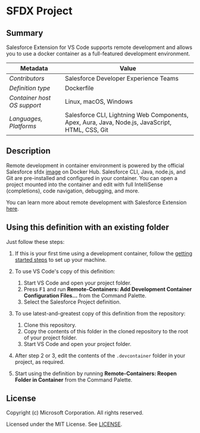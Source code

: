 # SFDX Project

## Summary

Salesforce Extension for VS Code supports remote development and allows you to use a docker container as a full-featured development environment.

| Metadata | Value |  
|----------|-------|
| *Contributors* | Salesforce Developer Experience Teams  |
| *Definition type* | Dockerfile |
| *Container host OS support* | Linux, macOS, Windows |
| *Languages, Platforms* | Salesforce CLI, Lightning Web Components, Apex, Aura, Java, Node.js, JavaScript, HTML, CSS, Git |

## Description

Remote development in container environment is powered by the official Salesforce sfdx [image](https://hub.docker.com/r/salesforce/salesforcedx) on Docker Hub. Salesforce CLI, Java, node.js, and Git are pre-installed and configured in your container. You can open a project mounted into the container and edit with full IntelliSense (completions), code navigation, debugging, and more.

You can learn more about remote development with Salesforce Extension [here](https://forcedotcom.github.io/salesforcedx-vscode/).

## Using this definition with an existing folder

Just follow these steps:

1. If this is your first time using a development container, follow the [getting started steps](https://aka.ms/vscode-remote/containers/getting-started) to set up your machine.

2. To use VS Code's copy of this definition:
   1. Start VS Code and open your project folder.
   2. Press <kbd>F1</kbd> and run **Remote-Containers: Add Development Container Configuration Files...** from the Command Palette.
   3. Select the Salesforce Project definition.

3. To use latest-and-greatest copy of this definition from the repository:
   1. Clone this repository.
   2. Copy the contents of this folder in the cloned repository to the root of your project folder.
   3. Start VS Code and open your project folder.

4. After step 2 or 3, edit the contents of the `.devcontainer` folder in your project, as required.

5. Start using the definition by running **Remote-Containers: Reopen Folder in Container** from the Command Palette.

## License

Copyright (c) Microsoft Corporation. All rights reserved.

Licensed under the MIT License. See [LICENSE](https://github.com/Microsoft/vscode-dev-containers/blob/master/LICENSE).

